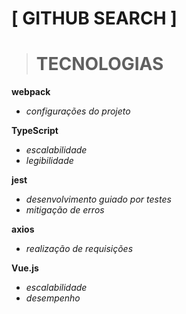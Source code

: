 # **[ GITHUB SEARCH ]**
> # TECNOLOGIAS

**webpack**
* *configurações do projeto*

**TypeScript**
* *escalabilidade*
* *legibilidade*

**jest**
* *desenvolvimento guiado por testes*
* *mitigação de erros*

**axios**
* *realização de requisições*

**Vue.js**
* *escalabilidade*
* *desempenho*